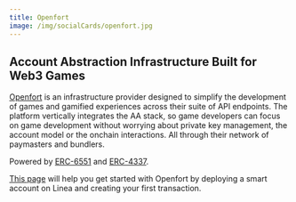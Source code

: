 ```yaml
---
title: Openfort
image: /img/socialCards/openfort.jpg
---
```


## Account Abstraction Infrastructure Built for Web3 Games

[Openfort](https://openfort.xyz) is an infrastructure provider designed to simplify the development of games and gamified experiences across their suite of API endpoints. The platform vertically integrates the AA stack, so game developers can focus on game development without worrying about private key management, the account model or the onchain interactions. All through their network of paymasters and bundlers.

Powered by [ERC-6551](https://eips.ethereum.org/EIPS/eip-6551) and [ERC-4337](https://eips.ethereum.org/EIPS/eip-4337).

[This page](https://www.openfort.xyz/docs) will help you get started with Openfort by deploying a smart account on Linea and creating your first transaction. 
